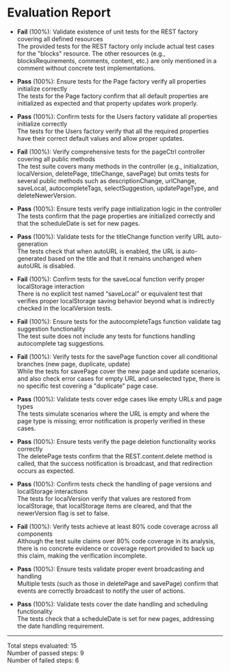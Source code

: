 # Evaluation Report

- **Fail** (100%): Validate existence of unit tests for the REST factory covering all defined resources  
  The provided tests for the REST factory only include actual test cases for the "blocks" resource. The other resources (e.g., blocksRequirements, comments, content, etc.) are only mentioned in a comment without concrete test implementations.

- **Pass** (100%): Ensure tests for the Page factory verify all properties initialize correctly  
  The tests for the Page factory confirm that all default properties are initialized as expected and that property updates work properly.

- **Pass** (100%): Confirm tests for the Users factory validate all properties initialize correctly  
  The tests for the Users factory verify that all the required properties have their correct default values and allow proper updates.

- **Fail** (100%): Verify comprehensive tests for the pageCtrl controller covering all public methods  
  The test suite covers many methods in the controller (e.g., initialization, localVersion, deletePage, titleChange, savePage) but omits tests for several public methods such as descriptionChange, urlChange, saveLocal, autocompleteTags, selectSuggestion, updatePageType, and deleteNewerVersion.

- **Pass** (100%): Ensure tests verify page initialization logic in the controller  
  The tests confirm that the page properties are initialized correctly and that the scheduleDate is set for new pages.

- **Pass** (100%): Validate tests for the titleChange function verify URL auto-generation  
  The tests check that when autoURL is enabled, the URL is auto-generated based on the title and that it remains unchanged when autoURL is disabled.

- **Fail** (100%): Confirm tests for the saveLocal function verify proper localStorage interaction  
  There is no explicit test named “saveLocal” or equivalent test that verifies proper localStorage saving behavior beyond what is indirectly checked in the localVersion tests.

- **Fail** (100%): Ensure tests for the autocompleteTags function validate tag suggestion functionality  
  The test suite does not include any tests for functions handling autocomplete tag suggestions.

- **Fail** (100%): Verify tests for the savePage function cover all conditional branches (new page, duplicate, update)  
  While the tests for savePage cover the new page and update scenarios, and also check error cases for empty URL and unselected type, there is no specific test covering a "duplicate" page case.

- **Pass** (100%): Validate tests cover edge cases like empty URLs and page types  
  The tests simulate scenarios where the URL is empty and where the page type is missing; error notification is properly verified in these cases.

- **Pass** (100%): Ensure tests verify the page deletion functionality works correctly  
  The deletePage tests confirm that the REST.content.delete method is called, that the success notification is broadcast, and that redirection occurs as expected.

- **Pass** (100%): Confirm tests check the handling of page versions and localStorage interactions  
  The tests for localVersion verify that values are restored from localStorage, that localStorage items are cleared, and that the newerVersion flag is set to false.

- **Fail** (100%): Verify tests achieve at least 80% code coverage across all components  
  Although the test suite claims over 80% code coverage in its analysis, there is no concrete evidence or coverage report provided to back up this claim, making the verification incomplete.

- **Pass** (100%): Ensure tests validate proper event broadcasting and handling  
  Multiple tests (such as those in deletePage and savePage) confirm that events are correctly broadcast to notify the user of actions.

- **Pass** (100%): Validate tests cover the date handling and scheduling functionality  
  The tests check that a scheduleDate is set for new pages, addressing the date handling requirement.

---

Total steps evaluated: 15  
Number of passed steps: 9  
Number of failed steps: 6